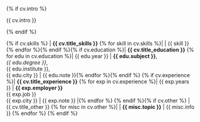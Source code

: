 {% if cv.intro %}

{{ cv.intro }}

{% endif %}

{% if cv.skills %}
| **{{ cv.title_skills }}**
{% for skill in cv.skills %}| | {{ skill }}
{% endfor %}{% endif %}{% if cv.education %}| **{{ cv.title_education }}**
{% for edu in cv.education %}| {{ edu.year }} | **{{ edu.subject }}**,<br />*{{ edu.degree }}*,<br />{{ edu.institute }},<br />{{ edu.city }} | {{ edu.note }}{% endfor %}{% endif %}
{% if cv.experience %}| **{{ cv.title_experience }}**
{% for exp in cv.experience %}| {{ exp.years }} | **{{ exp.employer }}**<br />{{ exp.job }}<br />{{ exp.city }} | {{ exp.note }} |{% endfor %}
{% endif %}{% if cv.other %} | {{ cv.title_other }}
{% for misc in cv.other %}| | **{{ misc.topic }}** | {{ misc.info }}
{% endfor %} {% endif %}


